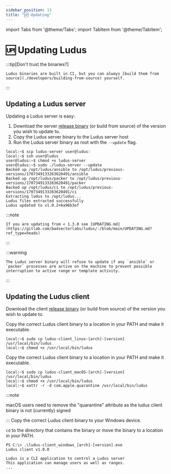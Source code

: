 ```yaml
---
sidebar_position: 13
title: "🆙 Updating"
---
```


import Tabs from '@theme/Tabs';
import TabItem from '@theme/TabItem';

# 🆙 Updating Ludus

:::tip[Don't trust the binaries?]

    Ludus binaries are built in CI, but you can always [build them from source](./developers/building-from-source) yourself.

:::

## Updating a Ludus server

Updating a Ludus server is easy:

1. Download the server [release binary](https://gitlab.com/badsectorlabs/ludus/-/releases) (or build from source) of the version you wish to update to.
1. Copy the Ludus server binary to the Ludus server host
1. Run the Ludus server binary as root with the `--update` flag.

```
local:~$ scp ludus-server user@ludus:
local:~$ ssh user@ludus
user@ludus:~$ chmod +x ludus-server
user@ludus:~$ sudo ./ludus-server --update
Backed up /opt/ludus/ansible to /opt/ludus/previous-versions/1707349133263620491/ansible
Backed up /opt/ludus/packer to /opt/ludus/previous-versions/1707349133263620491/packer
Backed up /opt/ludus/ci to /opt/ludus/previous-versions/1707349133263620491/ci
Extracting ludus to /opt/ludus...
Ludus files extracted successfully
Ludus updated to v1.0.2+6a96b3ef
```

:::note

    If you are updating from < 1.3.0 see [UPDATING.md](https://gitlab.com/badsectorlabs/ludus/-/blob/main/UPDATING.md?ref_type=heads)

:::

:::warning

    The Ludus server binary will refuse to update if any `ansible` or `packer` processes are active on the machine to prevent possible interruption to active range or template activity.

:::

## Updating the Ludus client

Download the client [release binary](https://gitlab.com/badsectorlabs/ludus/-/releases) (or build from source) of the version you wish to update to.

<Tabs groupId="operating-systems">
  <TabItem value="linux" label="Linux">
Copy the correct Ludus client binary to a location in your PATH and make it executable.

```
local:~$ sudo cp ludus-client_linux-[arch]-[version] /usr/local/bin/ludus
local:~$ chmod +x /usr/local/bin/ludus
```
  </TabItem>
  <TabItem value="macos" label="macOS">
Copy the correct Ludus client binary to a location in your PATH and make it executable.

```
local:~$ sudo cp ludus-client_macOS-[arch]-[version] /usr/local/bin/ludus
local:~$ chmod +x /usr/local/bin/ludus
local:~$ xattr -r -d com.apple.quarantine /usr/local/bin/ludus
```
:::note

macOS users need to remove the "quarantine" attribute as the ludus client binary is not (currently) signed

:::
  </TabItem>
  <TabItem value="windows" label="Windows">
Copy the correct Ludus client binary to your Windows device.

`cd` to the directory that contains the binary or move the binary to a location in your PATH.

```
PS C:\> .\ludus-client_windows_[arch]-[version].exe
Ludus client v1.0.0

Ludus is a CLI application to control a Ludus server
This application can manage users as well as ranges.
...
```
  </TabItem>
</Tabs>
